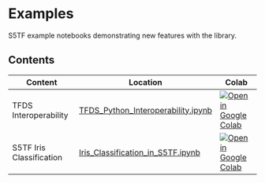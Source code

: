 # Examples

S5TF example notebooks demonstrating new features with the library.

## Contents

|Content|Location|Colab|
|-|-|-|
| TFDS Interoperability |[TFDS_Python_Interoperability.ipynb](/TFDS_Python_Interoperability.ipynb)|[ ![Open in Google Colab](https://colab.research.google.com/assets/colab-badge.svg)](https://colab.research.google.com/github/s5tf-team/examples/blob/master/TFDS_Python_Interoperability.ipynb)|
| S5TF Iris Classification |[Iris_Classification_in_S5TF.ipynb](/Iris_Classification_in_S5TF.ipynb)|[ ![Open in Google Colab](https://colab.research.google.com/assets/colab-badge.svg)](https://colab.research.google.com/github/s5tf-team/examples/blob/master/Iris_Classification_in_S5TF.ipynb)|
